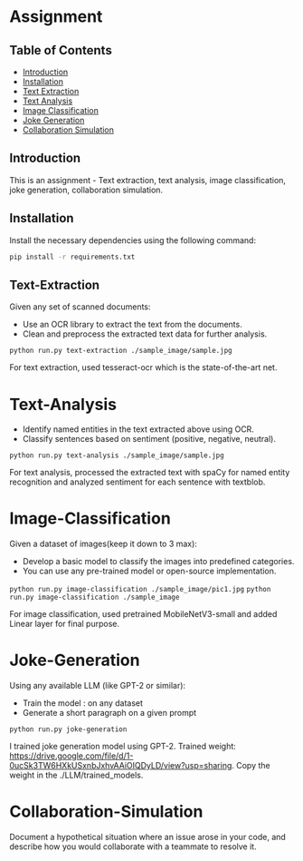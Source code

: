 # Assignment

## Table of Contents
- [Introduction](#introduction)
- [Installation](#installation)
- [Text Extraction](#text-extraction)
- [Text Analysis](#text-analysis)
- [Image Classification](#image-classification)
- [Joke Generation](#joke-generation)
- [Collaboration Simulation](collaboration/collaboration.md)

## Introduction
This is an assignment - Text extraction, text analysis, image classification, joke generation, collaboration simulation.

## Installation
Install the necessary dependencies using the following command:

```bash
pip install -r requirements.txt
```


## Text-Extraction

Given any set of scanned documents:
- Use an OCR library to extract the text from the documents. 
- Clean and preprocess the extracted text data for further analysis.

`python run.py text-extraction ./sample_image/sample.jpg`

For text extraction, used tesseract-ocr which is the state-of-the-art net.

# Text-Analysis

- Identify named entities in the text extracted above using OCR. 
- Classify sentences based on sentiment (positive, negative, neutral).

`python run.py text-analysis ./sample_image/sample.jpg`

For text analysis, processed the extracted text with spaCy for named entity recognition and analyzed sentiment for each sentence with textblob.

# Image-Classification

Given a dataset of images(keep it down to 3 max):
- Develop a basic model to classify the images into predefined categories.
- You can use any pre-trained model or open-source implementation.

`python run.py image-classification ./sample_image/pic1.jpg`
`python run.py image-classification ./sample_image`

For image classification, used pretrained MobileNetV3-small and added Linear layer for final purpose.

# Joke-Generation

Using any available LLM (like GPT-2 or similar):
- Train the model : on any dataset
- Generate a short paragraph on a given prompt

`python run.py joke-generation`

I trained joke generation model using GPT-2.
Trained weight: https://drive.google.com/file/d/1-0ucSk3TW6HXkUSxnbJxhvAAiOIQDyLD/view?usp=sharing.
Copy the weight in the ./LLM/trained_models.

# Collaboration-Simulation

Document a hypothetical situation where an issue arose in your code, and describe how you would collaborate with a teammate to resolve it.